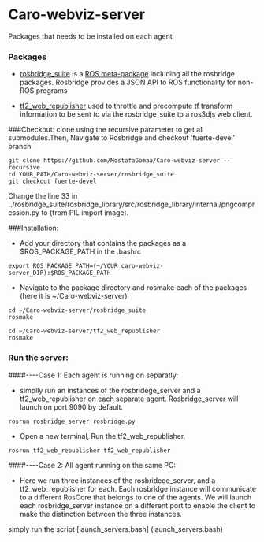 # Caro-webviz-server
Packages that needs to be installed on each agent

### Packages
 * [rosbridge_suite](http://wiki.ros.org/rosbridge_suite) is a [ROS meta-package](http://www.ros.org/wiki/catkin/conceptual_overview#Metapackages_and_the_Elimination_of_Stacks) including all the rosbridge packages. Rosbridge provides a JSON API to ROS functionality for non-ROS programs
 
* [tf2_web_republisher](http://wiki.ros.org/tf2_web_republisher) used to throttle and precompute tf transform information to be sent to via the rosbridge_suite to a ros3djs web client. 



###Checkout:
clone using the recursive parameter to get all submodules.Then, Navigate to Rosbridge and checkout 'fuerte-devel' branch
```
git clone https://github.com/MostafaGomaa/Caro-webviz-server --recursive
cd YOUR_PATH/Caro-webviz-server/rosbridge_suite
git checkout fuerte-devel

```

Change the line 33 in ../rosbridge_suite/rosbridge_library/src/rosbridge_library/internal/pngcompression.py
to (from PIL import image).

###Installation:
* Add your directory that contains the packages as a $ROS_PACKAGE_PATH in the .bashrc
```
export ROS_PACKAGE_PATH=(~/YOUR_caro-webviz-server_DIR):$ROS_PACKAGE_PATH
```

* Navigate to the package directory and rosmake each of the packages (here it is ~/Caro-webviz-server)
```
cd ~/Caro-webviz-server/rosbridge_suite
rosmake

cd ~/Caro-webviz-server/tf2_web_republisher
rosmake
```

### Run the server:
####----Case 1: Each agent is running on separatly:
* simplly run an instances of the rosbridege_server and a tf2_web_republisher on each separate agent. Rosbridge_server will launch on port 9090 by default.
```
rosrun rosbridge_server rosbridge.py
```

* Open a new terminal, Run the tf2_web_republisher.
```
rosrun tf2_web_republisher tf2_web_republisher
```


####----Case 2:  All agent running on the same PC:
* Here we run three instances of the rosbridege_server, and a tf2_web_republisher for each. Each rosbridge instance will communicate to a different RosCore that belongs to one of the agents.
We will launch each rosbridge_server instance on a different port to enable the client to make the distinction between the three instances.

simply run the script [launch_servers.bash] (launch_servers.bash)
